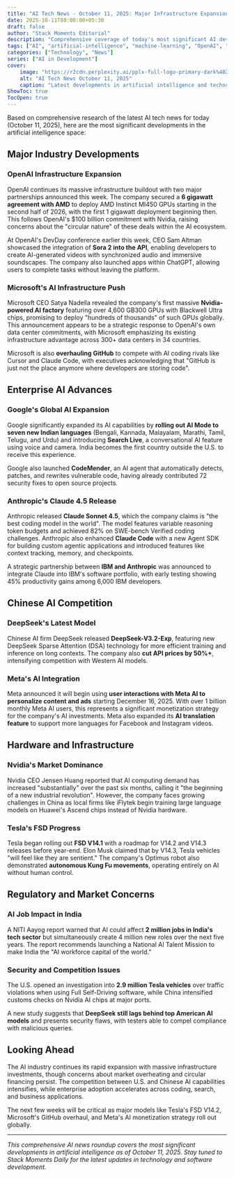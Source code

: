 ```yaml
---
title: "AI Tech News - October 11, 2025: Major Infrastructure Expansions and Model Releases"
date: 2025-10-11T08:00:00+05:30
draft: false
author: "Stack Moments Editorial"
description: "Comprehensive coverage of today's most significant AI developments including OpenAI's massive GPU partnerships, Microsoft's infrastructure push, and major model releases from Anthropic and DeepSeek."
tags: ["AI", "artificial-intelligence", "machine-learning", "OpenAI", "Microsoft", "Google", "Anthropic", "DeepSeek", "technology", "software-development"]
categories: ["Technology", "News"]
series: ["AI in Development"]
cover:
    image: "https://r2cdn.perplexity.ai/pplx-full-logo-primary-dark%402x.png"
    alt: "AI Tech News October 11, 2025"
    caption: "Latest developments in artificial intelligence and technology"
ShowToc: true
TocOpen: true
---
```


Based on comprehensive research of the latest AI tech news for today (October 11, 2025), here are the most significant developments in the artificial intelligence space:

## Major Industry Developments

### OpenAI Infrastructure Expansion

OpenAI continues its massive infrastructure buildout with two major partnerships announced this week. The company secured a **6 gigawatt agreement with AMD** to deploy AMD Instinct MI450 GPUs starting in the second half of 2026, with the first 1 gigawatt deployment beginning then. This follows OpenAI's $100 billion commitment with Nvidia, raising concerns about the "circular nature" of these deals within the AI ecosystem.

At OpenAI's DevDay conference earlier this week, CEO Sam Altman showcased the integration of **Sora 2 into the API**, enabling developers to create AI-generated videos with synchronized audio and immersive soundscapes. The company also launched apps within ChatGPT, allowing users to complete tasks without leaving the platform.

### Microsoft's AI Infrastructure Push

Microsoft CEO Satya Nadella revealed the company's first massive **Nvidia-powered AI factory** featuring over 4,600 GB300 GPUs with Blackwell Ultra chips, promising to deploy "hundreds of thousands" of such GPUs globally. This announcement appears to be a strategic response to OpenAI's own data center commitments, with Microsoft emphasizing its existing infrastructure advantage across 300+ data centers in 34 countries.

Microsoft is also **overhauling GitHub** to compete with AI coding rivals like Cursor and Claude Code, with executives acknowledging that "GitHub is just not the place anymore where developers are storing code".

## Enterprise AI Advances

### Google's Global AI Expansion

Google significantly expanded its AI capabilities by **rolling out AI Mode to seven new Indian languages** (Bengali, Kannada, Malayalam, Marathi, Tamil, Telugu, and Urdu) and introducing **Search Live**, a conversational AI feature using voice and camera. India becomes the first country outside the U.S. to receive this experience.

Google also launched **CodeMender**, an AI agent that automatically detects, patches, and rewrites vulnerable code, having already contributed 72 security fixes to open source projects.

### Anthropic's Claude 4.5 Release

Anthropic released **Claude Sonnet 4.5**, which the company claims is "the best coding model in the world". The model features variable reasoning token budgets and achieved 82% on SWE-bench Verified coding challenges. Anthropic also enhanced **Claude Code** with a new Agent SDK for building custom agentic applications and introduced features like context tracking, memory, and checkpoints.

A strategic partnership between **IBM and Anthropic** was announced to integrate Claude into IBM's software portfolio, with early testing showing 45% productivity gains among 6,000 IBM developers.

## Chinese AI Competition

### DeepSeek's Latest Model

Chinese AI firm DeepSeek released **DeepSeek-V3.2-Exp**, featuring new DeepSeek Sparse Attention (DSA) technology for more efficient training and inference on long contexts. The company also **cut API prices by 50%+**, intensifying competition with Western AI models.

### Meta's AI Integration

Meta announced it will begin using **user interactions with Meta AI to personalize content and ads** starting December 16, 2025. With over 1 billion monthly Meta AI users, this represents a significant monetization strategy for the company's AI investments. Meta also expanded its **AI translation feature** to support more languages for Facebook and Instagram videos.

## Hardware and Infrastructure

### Nvidia's Market Dominance

Nvidia CEO Jensen Huang reported that AI computing demand has increased "substantially" over the past six months, calling it "the beginning of a new industrial revolution". However, the company faces growing challenges in China as local firms like iFlytek begin training large language models on Huawei's Ascend chips instead of Nvidia hardware.

### Tesla's FSD Progress

Tesla began rolling out **FSD V14.1** with a roadmap for V14.2 and V14.3 releases before year-end. Elon Musk claimed that by V14.3, Tesla vehicles "will feel like they are sentient." The company's Optimus robot also demonstrated **autonomous Kung Fu movements**, operating entirely on AI without human control.

## Regulatory and Market Concerns

### AI Job Impact in India

A NITI Aayog report warned that AI could affect **2 million jobs in India's tech sector** but simultaneously create 4 million new roles over the next five years. The report recommends launching a National AI Talent Mission to make India the "AI workforce capital of the world."

### Security and Competition Issues

The U.S. opened an investigation into **2.9 million Tesla vehicles** over traffic violations when using Full Self-Driving software, while China intensified customs checks on Nvidia AI chips at major ports.

A new study suggests that **DeepSeek still lags behind top American AI models** and presents security flaws, with testers able to compel compliance with malicious queries.

## Looking Ahead

The AI industry continues its rapid expansion with massive infrastructure investments, though concerns about market overheating and circular financing persist. The competition between U.S. and Chinese AI capabilities intensifies, while enterprise adoption accelerates across coding, search, and business applications.

The next few weeks will be critical as major models like Tesla's FSD V14.2, Microsoft's GitHub overhaul, and Meta's AI monetization strategy roll out globally.

---

*This comprehensive AI news roundup covers the most significant developments in artificial intelligence as of October 11, 2025. Stay tuned to Stack Moments Daily for the latest updates in technology and software development.*